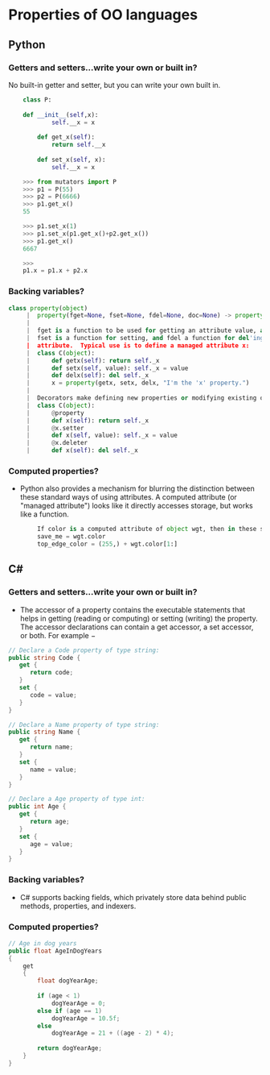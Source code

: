 # Properties of OO languages

## Python
### Getters and setters…write your own or built in?


 No built-in getter and setter, but you can write your own built in. 

```python
    class P:
	
    def __init__(self,x):
	        self.__x = x
	
	    def get_x(self):
	        return self.__x
	
	    def set_x(self, x):
	        self.__x = x

	>>> from mutators import P
	>>> p1 = P(55)
	>>> p2 = P(6666)
	>>> p1.get_x()
	55

	>>> p1.set_x(1)
	>>> p1.set_x(p1.get_x()+p2.get_x())
	>>> p1.get_x()
	6667

	>>> 
	p1.x = p1.x + p2.x
```


### Backing variables?
```python
class property(object)
	 |  property(fget=None, fset=None, fdel=None, doc=None) -> property attribute
	 |  
	 |  fget is a function to be used for getting an attribute value, and likewise
	 |  fset is a function for setting, and fdel a function for del'ing, an
	 |  attribute.  Typical use is to define a managed attribute x:
	 |  class C(object):
	 |      def getx(self): return self._x
	 |      def setx(self, value): self._x = value
	 |      def delx(self): del self._x
	 |      x = property(getx, setx, delx, "I'm the 'x' property.")
	 |  
	 |  Decorators make defining new properties or modifying existing ones easy:
	 |  class C(object):
	 |      @property
	 |      def x(self): return self._x
	 |      @x.setter
	 |      def x(self, value): self._x = value
	 |      @x.deleter
	 |      def x(self): del self._x
```

### Computed properties?

* Python also provides a mechanism for blurring the distinction between these standard ways of using attributes. A computed attribute (or "managed attribute") looks like it directly accesses storage, but works like a function. 

```python
        If color is a computed attribute of object wgt, then in these statements ...
	    save_me = wgt.color
        top_edge_color = (255,) + wgt.color[1:]
```

## C#

### Getters and setters…write your own or built in?

* The accessor of a property contains the executable statements that helps in getting (reading or computing) or setting (writing) the property. The accessor declarations can contain a get accessor, a set accessor, or both. For example −

```c#
// Declare a Code property of type string:
public string Code {
   get {
      return code;
   }
   set {
      code = value;
   }
}

// Declare a Name property of type string:
public string Name {
   get {
      return name;
   }
   set {
      name = value;
   }
}

// Declare a Age property of type int:
public int Age { 
   get {
      return age;
   }
   set {
      age = value;
   }
}
```

### Backing variables?
* C# supports backing fields, which privately store data behind public methods, properties, and indexers.
### Computed properties?

```c#
// Age in dog years
public float AgeInDogYears
{
    get
    {
        float dogYearAge;
 
        if (age < 1)
            dogYearAge = 0;
        else if (age == 1)
            dogYearAge = 10.5f;
        else
            dogYearAge = 21 + ((age - 2) * 4);
 
        return dogYearAge;
    }
}
```